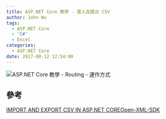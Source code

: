 ```yaml
---
title: ASP.NET Core 教學 - 匯入及匯出 CSV
author: John Wu
tags:
  - ASP.NET Core
  - 'C#'
  - Excel
categories:
  - ASP.NET Core
date: 2017-08-12 12:54:00
---
```

![ASP.NET Core 教學 - Routing - 運作方式](/images/pasted-115.png)


<!-- more -->


## 參考

[IMPORT AND EXPORT CSV IN ASP.NET COREOpen-XML-SDK](https://damienbod.com/2016/06/17/import-export-csv-in-asp-net-core/)
